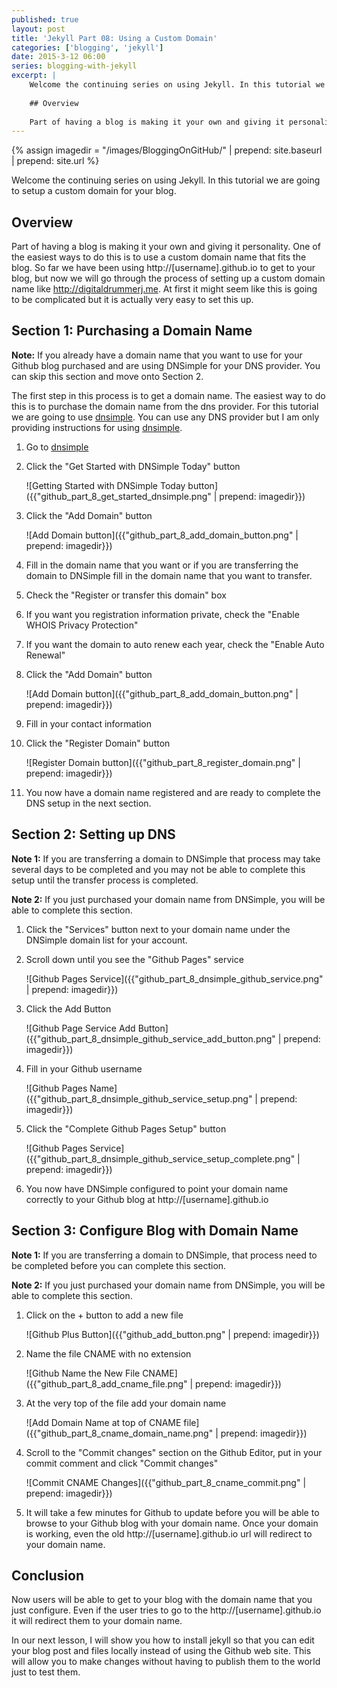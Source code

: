 ```yaml
---
published: true
layout: post
title: 'Jekyll Part 08: Using a Custom Domain'
categories: ['blogging', 'jekyll']
date: 2015-3-12 06:00
series: blogging-with-jekyll
excerpt: | 
    Welcome the continuing series on using Jekyll. In this tutorial we are going to setup a custom domain for your blog.
        
    ## Overview
    
    Part of having a blog is making it your own and giving it personality.  One of the easiest ways to do this is to use a custom domain name that fits the blog.  So far we have been using http://[username].github.io to get to your blog, but now we will go through the process of setting up a custom domain name like http://digitaldrummerj.me.  At first it might seem like this is going to be complicated but it is actually very easy to set this up.
---
```

{% assign imagedir = "/images/BloggingOnGitHub/" | prepend: site.baseurl | prepend: site.url %}

Welcome the continuing series on using Jekyll. In this tutorial we are going to setup a custom domain for your blog.



## Overview

Part of having a blog is making it your own and giving it personality.  One of the easiest ways to do this is to use a custom domain name that fits the blog.  So far we have been using http://[username].github.io to get to your blog, but now we will go through the process of setting up a custom domain name like http://digitaldrummerj.me.  At first it might seem like this is going to be complicated but it is actually very easy to set this up.

## Section 1: Purchasing a Domain Name

**Note:** If you already have a domain name that you want to use for your Github blog purchased and are using DNSimple for your DNS provider.  You can skip this section and move onto Section 2.

The first step in this process is to get a domain name.  The easiest way to do this is to purchase the domain name from the dns provider.  For this tutorial we are going to use [dnsimple](http://dnsimple.com).  You can use any DNS provider but I am only providing instructions for using [dnsimple](http://dnsimple.com).

1. Go to [dnsimple](http://dnsimple.com)
2. Click the "Get Started with DNSimple Today" button

    ![Getting Started with DNSimple Today button]({{"github_part_8_get_started_dnsimple.png" | prepend: imagedir}})

3. Click the "Add Domain" button

    ![Add Domain button]({{"github_part_8_add_domain_button.png" | prepend: imagedir}})

4. Fill in the domain name that you want or if you are transferring the domain to DNSimple fill in the domain name that you want to transfer.
5. Check the "Register or transfer this domain" box
6. If you want you registration information private, check the "Enable WHOIS Privacy Protection"
7. If you want the domain to auto renew each year, check the "Enable Auto Renewal"
8. Click the "Add Domain" button

    ![Add Domain button]({{"github_part_8_add_domain_button.png" | prepend: imagedir}})

9. Fill in your contact information
10. Click the "Register Domain" button

    ![Register Domain button]({{"github_part_8_register_domain.png" | prepend: imagedir}})

11. You now have a domain name registered and are ready to complete the DNS setup in the next section.

## Section 2: Setting up DNS

**Note 1:** If you are transferring a domain to DNSimple that process may take several days to be completed and you may not be able to complete this setup until the transfer process is completed.

**Note 2:** If you just purchased your domain name from DNSimple, you will be able to complete this section.

1. Click the "Services" button next to your domain name under the DNSimple domain list for your account.
1. Scroll down until you see the "Github Pages" service

    ![Github Pages Service]({{"github_part_8_dnsimple_github_service.png" | prepend: imagedir}})

1. Click the Add Button

    ![Github Page Service Add Button]({{"github_part_8_dnsimple_github_service_add_button.png" | prepend: imagedir}})

1. Fill in your Github username

    ![Github Pages Name]({{"github_part_8_dnsimple_github_service_setup.png" | prepend: imagedir}})

1. Click the "Complete Github Pages Setup" button

    ![Github Pages Service]({{"github_part_8_dnsimple_github_service_setup_complete.png" | prepend: imagedir}})

1. You now have DNSimple configured to point your domain name correctly to your Github blog at http://[username].github.io

## Section 3: Configure Blog with Domain Name

**Note 1:** If you are transferring a domain to DNSimple,  that process need to be completed before you can complete this section.

**Note 2:** If you just purchased your domain name from DNSimple, you will be able to complete this section.

1. Click on the + button to add a new file

    ![Github Plus Button]({{"github_add_button.png" | prepend: imagedir}})

1.  Name the file CNAME with no extension

    ![Github Name the New File CNAME]({{"github_part_8_add_cname_file.png" | prepend: imagedir}})

1. At the very top of the file add your domain name

    ![Add Domain Name at top of CNAME file]({{"github_part_8_cname_domain_name.png" | prepend: imagedir}})

1. Scroll to the "Commit changes" section on the Github Editor, put in your commit comment and click "Commit changes"

    ![Commit CNAME Changes]({{"github_part_8_cname_commit.png" | prepend: imagedir}})

1. It will take a few minutes for Github to update before you will be able to browse to your Github blog with your domain name.  Once your domain is working, even the old http://[username].github.io url will redirect to your domain name.

## Conclusion

Now users will be able to get to your blog with the domain name that you just configure.  Even if the user tries to go to the http://[username].github.io it will redirect them to your domain name.

In our next lesson, I will show you how to install jekyll so that you can edit your blog post and files locally instead of using the Github web site.  This will allow you to make changes without having to publish them to the world just to test them.    
 

